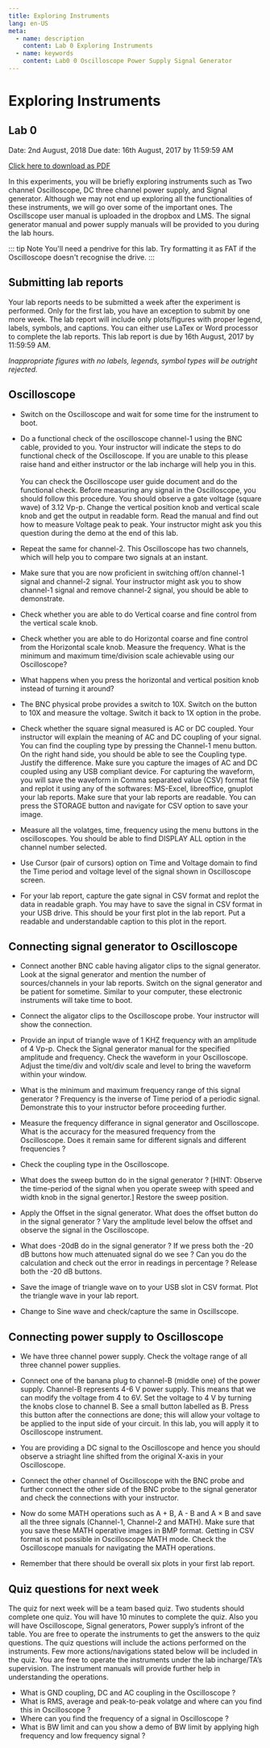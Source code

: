 ```yaml
---
title: Exploring Instruments
lang: en-US
meta:
  - name: description
    content: Lab 0 Exploring Instruments
  - name: keywords
    content: Lab0 0 Oscilloscope Power Supply Signal Generator
---
```

# Exploring Instruments
## Lab 0


Date: 2nd August, 2018
Due date: 16th August, 2017 by 11:59:59 AM

[Click here to download as PDF](/pdf/lab0.pdf)

In this experiments, you will be briefly exploring instruments such as Two channel Oscilloscope, DC three channel power supply, and Signal generator. Although we may not end up exploring all the functionalities of these instruments, we will go over some of the important ones. The Oscillscope user manual is uploaded in the dropbox and LMS. The signal generator manual and power supply manuals will be provided to you during the lab hours.

::: tip Note
You'll need a pendrive for this lab. 
Try formatting it as FAT if the Oscilloscope doesn't recognise the drive.
:::


## Submitting lab reports


Your lab reports needs to be submitted a week after the experiment is performed. Only for the first lab, you have an exception to submit by one more week. The lab report will include only plots/figures with proper legend, labels, symbols, and captions. You can either use LaTex or Word processor to complete the lab reports. This lab report is due by 16th August, 2017 by 11:59:59 AM.   

_Inappropriate figures with no labels, legends, symbol types will be outright rejected._

## Oscilloscope
* Switch on the Oscilloscope and wait for some time for the instrument to boot.

* Do a functional check of the oscilloscope channel-1 using the BNC cable, provided to you. Your instructor will indicate the steps to do functional check of the Oscilloscope. If you are unable to this please raise hand and either instructor or the lab incharge will help you in this. </br></br> You can check the Oscilloscope user guide document and do the functional check. Before measuring any signal in the Oscilloscope, you should follow this procedure. You should observe a gate voltage (square wave) of 3.12 Vp-p. Change the vertical position knob and vertical scale knob and get the output in readable form. Read the manual and find out how to measure Voltage peak to peak. Your instructor might ask you this question during the demo at the end of this lab.

* Repeat the same for channel-2. This Oscilloscope has two channels, which will help you to compare two signals at an instant.

* Make sure that you are now proficient in switching off/on channel-1 signal and channel-2 signal. Your instructor might ask you to show channel-1 signal and remove channel-2 signal, you should be able to demonstrate.

* Check whether you are able to do Vertical coarse and fine control from the vertical scale knob.

* Check whether you are able to do Horizontal coarse and fine control from the Horizontal scale knob. Measure the frequency. What is the minimum and maximum time/division scale achievable using our Oscilloscope?

* What happens when you press the horizontal and vertical position knob instead of turning it around?

* The BNC physical probe provides a switch to 10X. Switch on the button to 10X and measure the
voltage. Switch it back to 1X option in the probe.

* Check whether the square signal measured is AC or DC coupled. Your instructor will explain the meaning of AC and DC coupling of your signal. You can find the coupling type by pressing the Channel-1 menu button. On the right hand side, you should be able to see the Coupling type. Justify the difference. Make sure you capture the images of AC and DC coupled using any USB compliant device. For capturing the waveform, you will save the waveform in Comma separated value (CSV) format file and replot it using any of the softwares: MS-Excel, libreoffice, gnuplot your lab reports. Make sure that your lab reports are readable. You can press the STORAGE button and navigate for CSV option to save your image.

* Measure all the volatges, time, frequency using the menu buttons in the oscilloscopes. You should be able to find DISPLAY ALL option in the channel number selected.

* Use Cursor (pair of cursors) option on Time and Voltage domain to find the Time period and voltage level of the signal shown in Oscilloscope screen.

* For your lab report, capture the gate signal in CSV format and replot the data in readable graph. You may have to save the signal in CSV format in your USB drive. This should be your first plot in the lab report. Put a readable and understandable caption to this plot in the report.

## Connecting signal generator to Oscilloscope

* Connect another BNC cable having aligator clips to the signal generator. Look at the signal generator and mention the number of sources/channels in your lab reports. Switch on the signal generator and be patient for sometime. Similar to your computer, these electronic instruments will take time to boot.

* Connect the aligator clips to the Oscilloscope probe. Your instructor will show the connection.

* Provide an input of triangle wave of 1 KHZ frequency with an amplitude of 4 Vp-p. Check the Signal generator manual for the specified amplitude and frequency. Check the waveform in your Oscilloscope. Adjust the time/div and volt/div scale and level to bring the waveform within your window.

* What is the minimum and maximum frequency range of this signal generator ? Frequency is the inverse of Time period of a periodic signal. Demonstrate this to your instructor before proceeding further.

* Measure the frequency differance in signal generator and Oscilloscope. What is the accuracy for the measured frequency from the Oscilloscope. Does it remain same for different signals and different frequencies ?

* Check the coupling type in the Oscilloscope.

* What does the sweep button do in the signal generator ? [HINT: Observe the time-period of the signal
when you operate sweep with speed and width knob in the signal genertor.] Restore the sweep position.

* Apply the Offset in the signal generator. What does the offset button do in the signal generator ? Vary the amplitude level below the offset and observe the signal in the Oscilloscope.

* What does -20dB do in the signal generator ? If we press both the -20 dB buttons how much attenuated signal do we see ? Can you do the calculation and check out the error in readings in percentage ? Release both the -20 dB buttons.

* Save the image of triangle wave on to your USB slot in CSV format. Plot the triangle wave in your lab report.

* Change to Sine wave and check/capture the same in Oscillscope.

## Connecting power supply to Oscilloscope

* We have three channel power supply. Check the voltage range of all three channel power supplies.

* Connect one of the banana plug to channel-B (middle one) of the power supply. Channel-B represents 4-6 V power supply. This means that we can modify the voltage from 4 to 6V. Set the voltage to 4 V by turning the knobs close to channel B. See a small button labelled as B. Press this button after the connections are done; this will allow your voltage to be applied to the input side of your circuit. In this lab, you will apply it to Oscilloscope instrument.

* You are providing a DC signal to the Oscilloscope and hence you should observe a striaght line shifted from the original X-axis in your Oscilloscope.

* Connect the other channel of Oscilloscope with the BNC probe and further connect the other side of the BNC probe to the signal generator and check the connections with your instructor.

* Now do some MATH operations such as A + B, A - B and A × B and save all the three signals (Channel-1, Channel-2 and MATH). Make sure that you save these MATH operative images in BMP format. Getting in CSV format is not possible in Oscilloscope MATH mode. Check the Oscilloscope manuals for navigating the MATH operations.

* Remember that there should be overall six plots in your first lab report.

## Quiz questions for next week

The quiz for next week will be a team based quiz. Two students should complete one quiz. You will have 10 minutes to complete the quiz. Also you will have Oscilloscope, Signal generators, Power supply’s infront of the table. You are free to operate the instruments to get the answers to the quiz questions. The quiz questions will include the actions performed on the instruments. Few more actions/navigations stated below will be included in the quiz. You are free to operate the instruments under the lab incharge/TA’s supervision. The instrument manuals will provide further help in understanding the operations.


* What is GND coupling, DC and AC coupling in the Oscilloscope ?
* What is RMS, average and peak-to-peak volatge and where can you find this in Oscilloscope ?
* Where can you find the frequency of a signal in Oscilloscope ?
* What is BW limit and can you show a demo of BW limit by applying high frequency and low frequency signal ?
